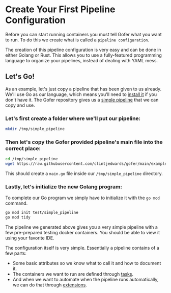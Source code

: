 # Create Your First Pipeline Configuration

Before you can start running containers you must tell Gofer what you want to run. To do this we create what is called a `pipeline configuration`.

The creation of this pipeline configuration is very easy and can be done in either Golang or Rust. This allows you to use a fully-featured programming language to organize your pipelines, instead of dealing with YAML mess.

## Let's Go!

As an example, let's just copy a pipeline that has been given to us already. We'll use Go as our language, which means you'll need to [install it](https://go.dev/doc/install) if you don't have it. The Gofer repository gives us a [simple pipeline](https://github.com/clintjedwards/gofer/tree/main/examplePipelines/go/simple) that we can copy and use.

### Let's first create a folder where we'll put our pipeline:

```bash
mkdir /tmp/simple_pipeline
```

### Then let's copy the Gofer provided pipeline's main file into the correct place:

```bash
cd /tmp/simple_pipeline
wget https://raw.githubusercontent.com/clintjedwards/gofer/main/examplePipelines/go/simple/main.go
```

This should create a `main.go` file inside our `/tmp/simple_pipeline` directory.

### Lastly, let's initialize the new Golang program:

To complete our Go program we simply have to initialize it with the `go mod` command.

```bash
go mod init test/simple_pipeline
go mod tidy
```

The pipeline we generated above gives you a very simple pipeline with a few pre-prepared testing docker containers. You should be able to view it using your favorite IDE.

The configuration itself is very simple. Essentially a pipeline contains of a few parts:

- Some basic attributes so we know what to call it and how to document it.
- The containers we want to run are defined through [tasks]().
- And when we want to automate when the pipeline runs automatically, we can do that through [extensions]().
